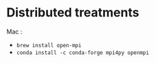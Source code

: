 # Distributed treatments

Mac : 

- `brew install open-mpi`
- `conda install -c conda-forge mpi4py openmpi`
